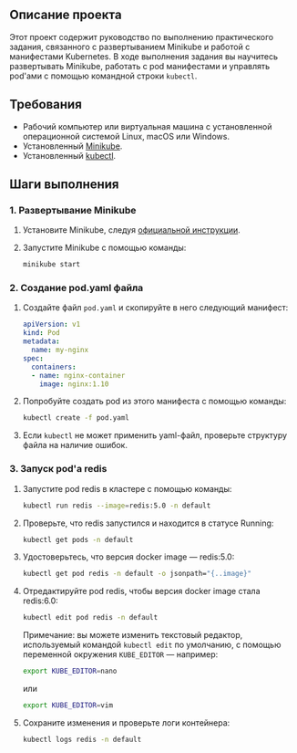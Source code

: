 ## Описание проекта

Этот проект содержит руководство по выполнению практического задания, связанного с развертыванием Minikube и работой с манифестами Kubernetes. В ходе выполнения задания вы научитесь развертывать Minikube, работать с pod манифестами и управлять pod'ами с помощью командной строки `kubectl`.

## Требования

- Рабочий компьютер или виртуальная машина с установленной операционной системой Linux, macOS или Windows.
- Установленный [Minikube](https://minikube.sigs.k8s.io/docs/start/).
- Установленный [kubectl](https://kubernetes.io/docs/tasks/tools/install-kubectl/).

## Шаги выполнения

### 1. Развертывание Minikube

1. Установите Minikube, следуя [официальной инструкции](https://minikube.sigs.k8s.io/docs/start/).
2. Запустите Minikube с помощью команды:

   ```sh
   minikube start
   ```

### 2. Создание pod.yaml файла

1. Создайте файл `pod.yaml` и скопируйте в него следующий манифест:

   ```yaml
   apiVersion: v1
   kind: Pod
   metadata:
     name: my-nginx
   spec:
     containers:
     - name: nginx-container
       image: nginx:1.10
   ```

2. Попробуйте создать pod из этого манифеста с помощью команды:

   ```sh
   kubectl create -f pod.yaml
   ```

3. Если `kubectl` не может применить yaml-файл, проверьте структуру файла на наличие ошибок.

### 3. Запуск pod'а redis

1. Запустите pod redis в кластере с помощью команды:

   ```sh
   kubectl run redis --image=redis:5.0 -n default
   ```

2. Проверьте, что redis запустился и находится в статусе Running:

   ```sh
   kubectl get pods -n default
   ```

3. Удостоверьтесь, что версия docker image — redis:5.0:

   ```sh
   kubectl get pod redis -n default -o jsonpath="{..image}"
   ```

4. Отредактируйте pod redis, чтобы версия docker image стала redis:6.0:

   ```sh
   kubectl edit pod redis -n default
   ```

   Примечание: вы можете изменить текстовый редактор, используемый командой `kubectl edit` по умолчанию, с помощью переменной окружения `KUBE_EDITOR` — например:

   ```sh
   export KUBE_EDITOR=nano
   ```

   или

   ```sh
   export KUBE_EDITOR=vim
   ```

5. Сохраните изменения и проверьте логи контейнера:

   ```sh
   kubectl logs redis -n default
   ```

